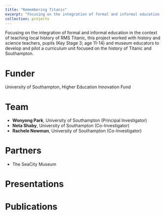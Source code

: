 ```yaml
---
title: "Remembering Titanic"
excerpt: "Focusing on the integration of formal and informal education in the context of teaching local history of RMS Titanic, this project worked with history and science teachers, pupils (Key Stage 3; age 11-14) and museum educators to develop and pilot a curriculum unit focused on the history of Titanic and Southampton. <br/><br/><img src='/images/titanic.jpg'>"
collection: projects
---
```


Focusing on the integration of formal and informal education in the context of teaching local history of RMS Titanic, this project worked with history and science teachers, pupils (Key Stage 3; age 11-14) and museum educators to develop and pilot a curriculum unit focused on the history of Titanic and Southampton.

# Funder <br/>
University of Southampton, Higher Education Innovation Fund

# Team <br/>
* **Wonyong Park**, University of Southampton (Principal Investigator) <br/>
* **Neta Shaby**, University of Southampton (Co-Investigator) <br/>
* **Rachele Newman**, University of Southampton (Co-Investigator) <br/>

# Partners  <br/>
* The SeaCity Museum

# Presentations <br/>

# Publications <br/>
